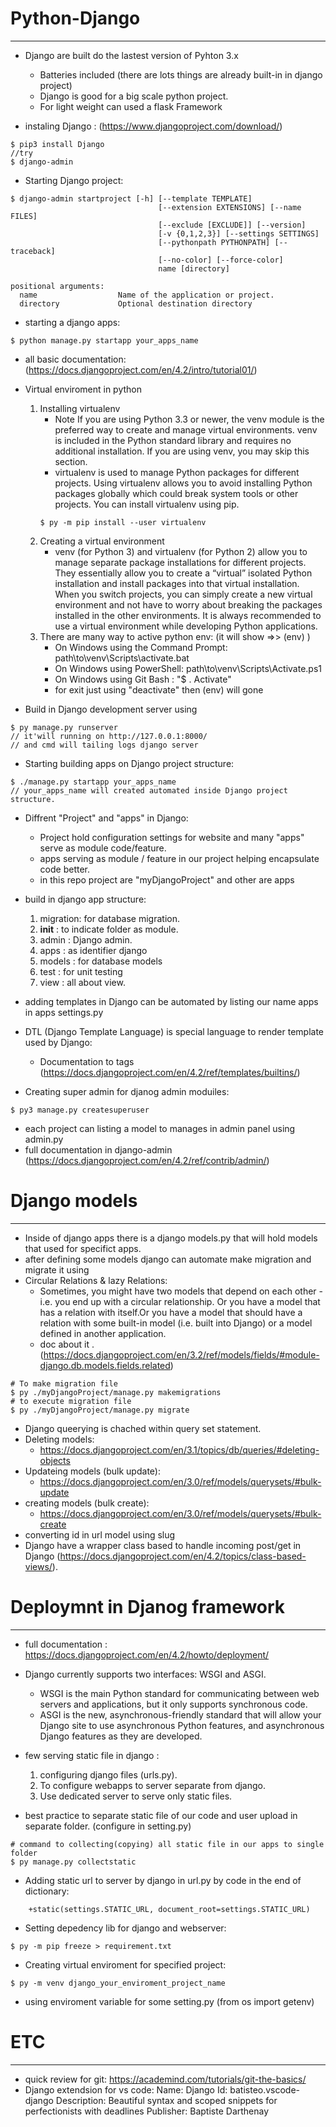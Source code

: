# Python-Django
----------------
* Django are built do the lastest version of Pyhton 3.x
    - Batteries included (there are lots things are already built-in in django project)
    - Django is good for a big scale python project.
    - For light weight can used a flask Framework

* instaling Django : (https://www.djangoproject.com/download/)
```console
$ pip3 install Django
//try
$ django-admin
```
* Starting Django project:
```console
$ django-admin startproject [-h] [--template TEMPLATE]
                                 [--extension EXTENSIONS] [--name FILES]
                                 [--exclude [EXCLUDE]] [--version]
                                 [-v {0,1,2,3}] [--settings SETTINGS]
                                 [--pythonpath PYTHONPATH] [--traceback]
                                 [--no-color] [--force-color]
                                 name [directory]

positional arguments:
  name                  Name of the application or project.
  directory             Optional destination directory

```
* starting a django apps:
```
$ python manage.py startapp your_apps_name
```
* all basic documentation:(https://docs.djangoproject.com/en/4.2/intro/tutorial01/)

* Virtual enviroment in python
    1. Installing virtualenv
        - Note If you are using Python 3.3 or newer, the venv module is the preferred way to create and manage virtual environments. venv is included in the Python standard library and requires no additional installation. If you are using venv, you may skip this section.
        - virtualenv is used to manage Python packages for different projects. Using virtualenv allows you to avoid installing Python packages globally which could break system tools or other projects. You can install virtualenv using pip.
        ```console
        $ py -m pip install --user virtualenv
        ```
    2. Creating a virtual environment
        - venv (for Python 3) and virtualenv (for Python 2) allow you to manage separate package installations for different projects. They essentially allow you to create a “virtual” isolated Python installation and install packages into that virtual installation. When you switch projects, you can simply create a new virtual environment and not have to worry about breaking the packages installed in the other environments. It is always recommended to use a virtual environment while developing Python applications.
    3. There are many way to active python env: (it will show =>> (env) )
        * On Windows using the Command Prompt: path\to\venv\Scripts\activate.bat
        * On Windows using PowerShell: path\to\venv\Scripts\Activate.ps1
        * On Windows using Git Bash : "$ . Activate"
        * for exit just using "deactivate" then (env) will gone

* Build in Django development server using
```console
$ py manage.py runserver
// it'will running on http://127.0.0.1:8000/
// and cmd will tailing logs django server
```

* Starting building apps on Django project structure:
```console
$ ./manage.py startapp your_apps_name
// your_apps_name will created automated inside Django project structure.
```
* Diffrent "Project" and "apps" in Django:
    - Project hold configuration settings for website and many "apps" serve as module code/feature.
    - apps serving as module / feature in our project helping encapsulate code better.
    - in this repo project are "myDjangoProject" and other are apps

* build in django app structure:
    1. migration: for database migration.
    2. __init__ : to indicate folder as module.
    3. admin    : Django admin.
    4. apps     : as identifier django
    5. models   : for database models
    5. test     : for unit testing
    5. view     : all about view.

* adding templates in Django can be automated by listing our name apps in apps settings.py
* DTL (Django Template Language) is special language to render template used by Django:
    - Documentation to tags (https://docs.djangoproject.com/en/4.2/ref/templates/builtins/)
* Creating super admin for djanog admin moduiles:
```
$ py3 manage.py createsuperuser
```
* each project can listing a model to manages in admin panel using admin.py
* full documentation in django-admin (https://docs.djangoproject.com/en/4.2/ref/contrib/admin/) 
# Django models
---------------

* Inside of django apps there is a django models.py that will hold models that used for specifict apps. 
* after defining some models django can automate make migration and migrate it using
* Circular Relations & lazy Relations:
    - Sometimes, you might have two models that depend on each other - i.e. you end up with a circular relationship. Or you have a model that has a relation with itself.Or you have a model that should have a relation with some built-in model (i.e. built into Django) or a model defined in another application.
    - doc about it .(https://docs.djangoproject.com/en/3.2/ref/models/fields/#module-django.db.models.fields.related) 
```
# To make migration file
$ py ./myDjangoProject/manage.py makemigrations
# to execute migration file
$ py ./myDjangoProject/manage.py migrate
```
* Django queerying is chached within query set statement.
* Deleting models:
    - https://docs.djangoproject.com/en/3.1/topics/db/queries/#deleting-objects
* Updateing models (bulk update):
    - https://docs.djangoproject.com/en/3.0/ref/models/querysets/#bulk-update
* creating models (bulk create):
    - https://docs.djangoproject.com/en/3.0/ref/models/querysets/#bulk-create
* converting id in url model using slug
* Django have a wrapper class based to handle incoming post/get in Django (https://docs.djangoproject.com/en/4.2/topics/class-based-views/).

# Deploymnt in Djanog framework
-------------------------------
* full documentation  : https://docs.djangoproject.com/en/4.2/howto/deployment/
* Django currently supports two interfaces: WSGI and ASGI.
    - WSGI is the main Python standard for communicating between web servers and applications, but it only supports synchronous code.
    - ASGI is the new, asynchronous-friendly standard that will allow your Django site to use asynchronous Python features, and asynchronous Django features as they are developed.

* few serving static file in django :
    1. configuring django files (urls.py).
    2. To configure webapps to server separate from django.
    3. Use dedicated server to serve only static files.

* best practice to separate static file of our code and user upload in separate folder. (configure in setting.py)
```
# command to collecting(copying) all static file in our apps to single folder 
$ py manage.py collectstatic
```
* Adding static url to server by django in url.py by code in the end of dictionary:
```
    +static(settings.STATIC_URL, document_root=settings.STATIC_URL)
```
* Setting depedency lib for django and webserver:
```
$ py -m pip freeze > requirement.txt
```
* Creating virtual enviroment for specified project:
```
$ py -m venv django_your_enviroment_project_name
```
* using enviroment variable for some setting.py (from os import getenv)


# ETC
-----
* quick review for git: https://academind.com/tutorials/git-the-basics/
* Django extendsion for vs code:
    Name: Django
    Id: batisteo.vscode-django
    Description: Beautiful syntax and scoped snippets for perfectionists with deadlines
    Publisher: Baptiste Darthenay